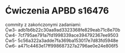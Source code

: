 # Ćwiczenia APBD s16476

commity z zakończonymi zadaniami:  
Ćw3- adb1b6b22c30aa9ad3323368fe829eab71c8e70b  
Ćw4- 7cf795ae791a7fd1998339ace394792367ee9503  
Ćw5- 5c56a322a3adde7fa369ba153017e7d83fd5948e  
Ćw6- a471c4463e17ff998687327a2796ae0e24e806f5  
